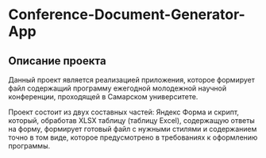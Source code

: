 # Conference-Document-Generator-App
## Описание проекта
Данный проект является реализацией приложения, которое формирует файл содержащий программу ежегодной молодежной научной конференции, проходящей в Самарском университете.

Проект состоит из двух составных частей: Яндекс Форма и скрипт, который, обработав XLSX таблицу (таблицу Excel), содержащую ответы на форму, формирует готовый файл с нужными стилями и содержанием точно в том виде, которое предусмотрено в требованиях к оформлению программы.
